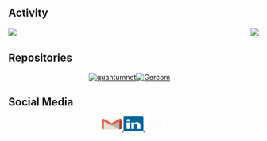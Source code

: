 ## Activity

<div>
  <img height="180em" src="https://github-readme-stats.vercel.app/api?username=polysamo&show_icons=true&theme=dracula"/>
  <a href="https://github.com/polysamo?tab=repositories">
    <img align="right" height="165em" src="https://github-readme-stats.vercel.app/api/top-langs/?username=polysamo&layout=compact&langs_count=16&theme=dracula"/>
  </a>
</div>


## Repositories


<div>
  <div style="display: flex; flex-wrap: wrap; justify-content: center;">
    <a href="https://github.com/polysamo/quantumnet">
      <picture>
        <source media="(prefers-color-scheme: dark)" srcset="https://github-readme-stats.vercel.app/api/pin/?username=polysamo&repo=quantumnet&theme=dracula">
        <source media="(prefers-color-scheme: light)" srcset="https://github-readme-stats.vercel.app/api/pin/?username=polysamo&repo=quantumnet&theme=dracula">
        <img width=46% src="https://github-readme-stats.vercel.app/api/pin/?username=polysamo&repo=quantumnet&theme=dracula" alt="quantumnet">
      </picture>
    </a>
    <a href="https://github.com/polysamo/Gercom">
      <picture>
        <source media="(prefers-color-scheme: dark)" srcset="https://github-readme-stats.vercel.app/api/pin/?username=polysamo&repo=Gercom&theme=dracula">
        <source media="(prefers-color-scheme: light)" srcset="https://github-readme-stats.vercel.app/api/pin/?username=polysamo&repo=Gercom&theme=dracula">
        <img width=46% src="https://github-readme-stats.vercel.app/api/pin/?username=polysamo&repo=Gercom&theme=dracula" alt="Gercom">
      </picture>
    </a>
  </div>
</div>

## Social Media

<div align="center">
  <a href="mailto:polyanamoraes05@gmail.com">
    <img height="30" width="40" src="gmail.svg">
  </a>
  <a href="https://www.linkedin.com/in/polyana-moraes-9773252b1/">
    <img height="30" width="40" src="linkedin.svg">
  </a>
  <a href="https://quantumnet.gercom.ufpa.br/">
    <img height="30" width="40" src="gercom.svg">
  </a>
</div>

  
